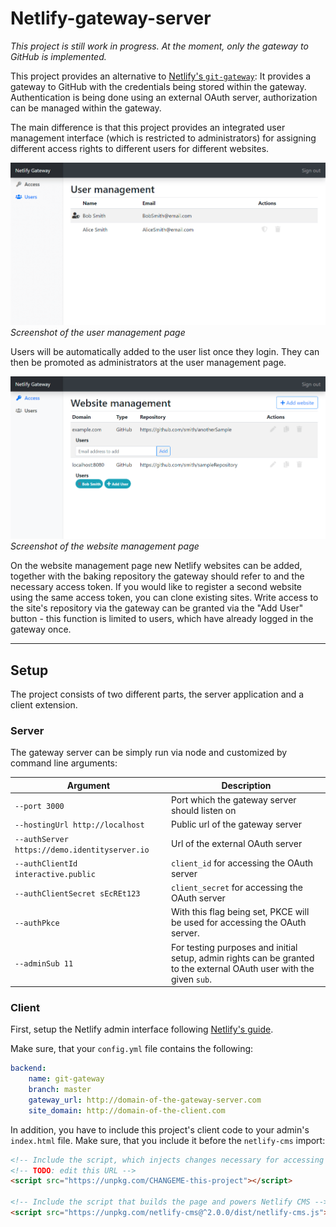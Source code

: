 # Netlify-gateway-server

*This project is still work in progress. At the moment, only the gateway to GitHub is implemented.*

This project provides an alternative to [Netlify's `git-gateway`](https://github.com/netlify/git-gateway): It provides a gateway to GitHub with the credentials being stored within the gateway. Authentication is being done using an external OAuth server, authorization can be managed within the gateway.

The main difference is that this project provides an integrated user management interface (which is restricted to administrators) for assigning different access rights to different users for different websites.

![Screenshot of the user management page](images/screenshot-userManagement.png)
*Screenshot of the user management page*

Users will be automatically added to the user list once they login. They can then be promoted as administrators at the user management page.

![Screenshot of the access control page](images/screenshot-accessControl.png)
*Screenshot of the website management page*

On the website management page new Netlify websites can be added, together with the baking repository the gateway should refer to and the necessary access token. If you would like to register a second website using the same access token, you can clone existing sites. Write access to the site's repository via the gateway can be granted via the "Add User" button - this function is limited to users, which have already logged in the gateway once.

---

## Setup

The project consists of two different parts, the server application and a client extension.

### Server

The gateway server can be simply run via node and customized by command line arguments:

| Argument                                      | Description                                                                                                          |
| --------------------------------------------- | -------------------------------------------------------------------------------------------------------------------- |
| `--port 3000`                                 | Port which the gateway server should listen on                                                                       |
| `--hostingUrl http://localhost`               | Public url of the gateway server                                                                                     |
| `--authServer https://demo.identityserver.io` | Url of the external OAuth server                                                                                     |
| `--authClientId interactive.public`           | `client_id` for accessing the OAuth server                                                                           |
| `--authClientSecret sEcREt123`                | `client_secret` for accessing the OAuth server                                                                       |
| `--authPkce`                                  | With this flag being set, PKCE will be used for accessing the OAuth server.                                          |
| `--adminSub 11`                               | For testing purposes and initial setup, admin rights can be granted to the external OAuth user with the given `sub`. |

### Client

First, setup the Netlify admin interface following [Netlify's guide](https://www.netlifycms.org/docs/add-to-your-site/).

Make sure, that your `config.yml` file contains the following:

```yaml
backend:
    name: git-gateway
    branch: master
    gateway_url: http://domain-of-the-gateway-server.com
    site_domain: http://domain-of-the-client.com
```

In addition, you have to include this project's client code to your admin's `index.html` file. Make sure, that you include it before the `netlify-cms` import:

```html
<!-- Include the script, which injects changes necessary for accessing our gateway server -->
<!-- TODO: edit this URL -->
<script src="https://unpkg.com/CHANGEME-this-project"></script>

<!-- Include the script that builds the page and powers Netlify CMS -->
<script src="https://unpkg.com/netlify-cms@^2.0.0/dist/netlify-cms.js"></script>
```
